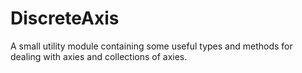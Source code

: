 # DiscreteAxis
A small utility module containing some useful types and methods for dealing with axies and collections of axies.

